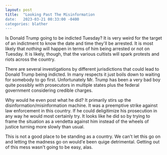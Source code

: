 ```yaml
---
layout: post
title:  "Looking Past The Misinformation
date:   2023-03-21 00:33:00 -0400
categories: blather
---
```

Is Donald Trump going to be indicted Tuesday?  It is very weird for the target of an indictment to know the date and time they'll be arrested.  It is most likely that *nothing* will happen in terms of him being arrested or not on Tuesday.  It is likely, though, that the various cultists will spark protests and riots across the country.

There are several investigations by different jurisdictions that could lead to Donald Trump being indicted.  In many respects it just boils down to waiting for somebody to go first.  Unfortunately Mr. Trump has been a very bad boy quite possibly with prosecutors in multiple states plus the federal government considering credible charges.

Why would he even post what he did?  It primarily stirs up the disinformation/misinformation machine.  It was a preemptive strike against law enforcement in this country.  If he could deligitimize his prosecution in any way he would most certainly try.  It looks like he did so by trying to frame the situation as a vendetta against him instead of the wheels of justice turning more slowly than usual.

This is not a good place to be standing as a country.  We can't let this go on and letting the madness go on would'e been quige detrimental.  Getting out of this mess wasn't going to be easy, alas.
